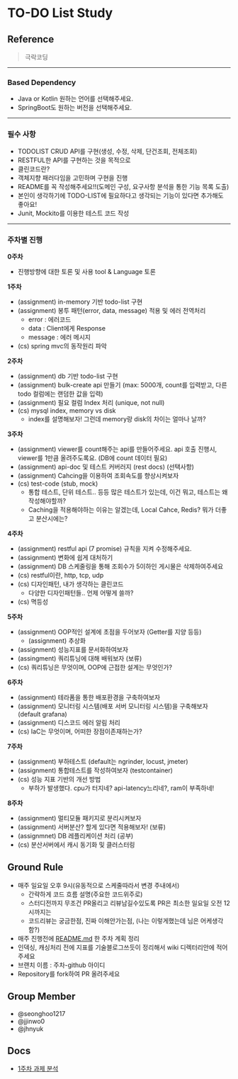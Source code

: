 # TO-DO List Study

## Reference

> 극락코딩
> 

---

### Based Dependency

- Java or Kotlin 원하는 언어를 선택해주세요.
- SpringBoot도 원하는 버전을 선택해주세요.

---

### 필수 사항

- TODOLIST CRUD API를 구현(생성, 수정, 삭제, 단건조회, 전체조회)
- RESTFUL한 API를 구현하는 것을 목적으로
- 클린코드란?
- 객체지향 패러다임을 고민하며 구현을 진행
- README를 꼭 작성해주세요!!(도메인 구성, 요구사항 분석을 통한 기능 목록 도출)
- 본인이 생각하기에 TODO-LIST에 필요하다고 생각되는 기능이 있다면 추가해도 좋아요!
- Junit, Mockito를 이용한 테스트 코드 작성

---

### 주차별 진행

**0주차**

- 진행방향에 대한 토론 및 사용 tool & Language 토론

**1주차**

- (assignment) in-memory 기반 todo-list 구현
- (assignment) 봉투 패턴(error, data, message) 적용 및 에러 전역처리
    - error : 에러코드
    - data : Client에게 Response
    - message : 에러 메시지
- (cs) spring mvc의 동작원리 파악

**2주차**

- (assignment) db 기반 todo-list 구현
- (assignment) bulk-create api 만들기 (max: 5000개, count를 입력받고, 다른 todo 컬럼에는 랜덤한 값을 입력)
- (assignment) 필요 컬럼 Index 처리 (unique, not null)
- (cs) mysql index, memory vs disk
    - index를 설명해보자! 그런데 memory랑 disk의 차이는 얼마나 날까?

**3주차**

- (assignment) viewer를 count해주는 api를 만들어주세요. api 호출 진행시, viewer를 1만큼 올려주도록요. (DB에 count 데이터 필요)
- (assignment) api-doc 및 테스트 커버러지 (rest docs) (선택사항)
- (assignment) Cahcing을 이용하여 조회속도를 향상시켜보자
- (cs) test-code (stub, mock)
    - 통합 테스트, 단위 테스트.. 등등 많은 테스트가 있는데, 이건 뭐고, 테스트는 왜 작성해야할까?
    - Caching을 적용해야하는 이유는 알겠는데, Local Cahce, Redis? 뭐가 더좋고 분산시에는?

**4주차**
- (assignment) restful api (7 promise) 규칙을 지켜 수정해주세요.
- (assignment) 변화에 쉽게 대처하기
- (assignment) DB 스케줄링을 통해 조회수가 5이하인 게시물은 삭제하여주세요
- (cs) restful이란, http, tcp, udp
- (cs) 디자인패턴, 내가 생각하는 클린코드
    - 다양한 디자인패턴들.. 언제 어떻게 쓸까?
- (cs) 멱등성

**5주차**

- (assignment) OOP적인 설계에 초점을 두어보자 (Getter를 지양 등등)
    - (assignment) 추상화
- (assignment) 성능지표를 문서화하여보자
- (assingment) 쿼리튜닝에 대해 배워보자 (보류)
- (cs) 쿼리튜닝은 무엇이며, OOP에 근접한 설계는 무엇인가?

**6주차**

- (assignment) 테라폼을 통한 배포환경을 구축하여보자
- (assignment) 모니터링 시스템(배포 서버 모니터링 시스템)을 구축해보자(default grafana)
- (assignment) 디스코드 에러 알림 처리
- (cs) IaC는 무엇이며, 어떠한 장점이존재하는가?

**7주차**

- (assignment) 부하테스트 (default는 ngrinder, locust, jmeter)
- (assignment) 통합테스트를 작성하여보자 (testcontainer)
- (cs) 성능 지표 기반의 개선 방법
    - 부하가 발생했다. cpu가 터지네? api-latency느리네?, ram이 부족하네!

**8주차**

- (assignment) 멀티모듈 패키지로 분리시켜보자
- (assignment) 서버분산? 할게 있다면 적용해보자! (보류)
- (assignmnet) DB 레플리케이션 처리 (공부)
- (cs) 분산서버에서 캐시 동기화 및 클러스터링

## Ground Rule

- 매주 일요일 오후 9시(유동적으로 스케줄따라서 변경 주내에서)
    - 간략하게 코드 흐름 설명(주요한 코드위주로)
    - 스터디전까지 무조건 PR올리고 리뷰남길수있도록 PR은 최소한 일요일 오전 12시까지는
    - 코드리뷰는 궁금한점, 진짜 이해안가는점, (나는 이렇게했는데 님은 어케생각함?)
- 매주 진행전에 [README.md](http://README.md) 한 주차 계획 정리
- 인덱싱, 캐싱처리 전에 지표를 기술블로그쓰듯이 정리해서 wiki 디렉터리안에 적어주세요
- 브랜치 이름 : 주차-github 아이디
- Repository를 fork하여 PR 올려주세요

## Group Member

- @seonghoo1217
- @jjinwo0
- @jhnyuk

## Docs
- [1주차 과제 분석](https://github.com/seonghoo1217/Todo-List-Study/wiki/1%EC%A3%BC%EC%B0%A8-%EA%B3%BC%EC%A0%9C-%EC%A7%84%ED%96%89%EC%83%81%ED%99%A9)
